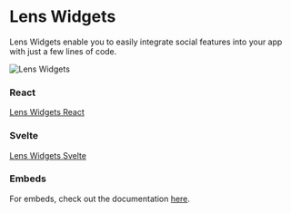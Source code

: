 # Lens Widgets

Lens Widgets enable you to easily integrate social features into your app with just a few lines of code.

![Lens Widgets](https://arweave.net/rNIa-wzRlmCtRNvDqQZJOxXCdRFr5_Ih46-dF__FT8U)

### React

[Lens Widgets React](https://github.com/lens-protocol/lens-widgets/tree/main/lens-widgets-react)

### Svelte

[Lens Widgets Svelte](https://github.com/lens-protocol/lens-widgets/tree/main/lens-widgets-svelte)

### Embeds

For embeds, check out the documentation [here](https://docs.lens.xyz/docs/integrating-lens).